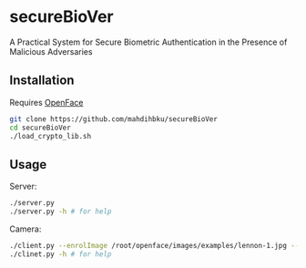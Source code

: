 # secureBioVer
A Practical System for Secure Biometric Authentication in the Presence
of Malicious Adversaries
## Installation
Requires [OpenFace](https://github.com/TadasBaltrusaitis/OpenFace)
```bash
git clone https://github.com/mahdihbku/secureBioVer
cd secureBioVer
./load_crypto_lib.sh
```
## Usage
Server:
```bash
./server.py
./server.py -h # for help
```
Camera:
```bash
./client.py --enrolImage /root/openface/images/examples/lennon-1.jpg --authImage /root/openface/images/examples/lennon-2.jpg
./clinet.py -h # for help
```
